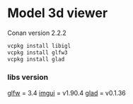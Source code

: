 # Model 3d viewer

Conan version 2.2.2

```bash
vcpkg install libigl
vcpkg install glfw3
vcpkg install glad
```

### libs version
[glfw]() = 3.4
[imgui](https://github.com/ocornut/imgui) = v1.90.4
[glad](https://github.com/Dav1dde/glad?tab=readme-ov-file) = v0.1.36
